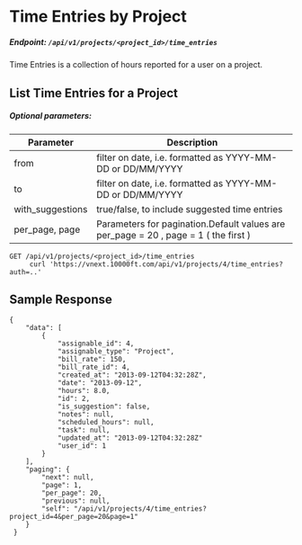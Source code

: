 # Time Entries by Project

##### Endpoint: `/api/v1/projects/<project_id>/time_entries`

Time Entries is a collection of hours reported for a user on a project. 

## List Time Entries for a Project

##### Optional parameters:

| **Parameter** | **Description** |
| ------------- | --------------- |
| from | filter on date, i.e. formatted as YYYY-MM-DD or DD/MM/YYYY |
| to | filter on date, i.e. formatted as YYYY-MM-DD or DD/MM/YYYY |
| with_suggestions | true/false, to include suggested time entries |
| per_page, page | Parameters for pagination.Default values are per_page = 20 , page = 1 ( the first ) |

```
GET /api/v1/projects/<project_id>/time_entries
     curl 'https://vnext.10000ft.com/api/v1/projects/4/time_entries?auth=..'
```

## Sample Response

```
{
    "data": [
        {
            "assignable_id": 4,
            "assignable_type": "Project",
            "bill_rate": 150,
            "bill_rate_id": 4,
            "created_at": "2013-09-12T04:32:28Z",
            "date": "2013-09-12",
            "hours": 8.0,
            "id": 2,
            "is_suggestion": false,
            "notes": null,
            "scheduled_hours": null,
            "task": null,
            "updated_at": "2013-09-12T04:32:28Z"
            "user_id": 1
        }
    ],
    "paging": {
        "next": null,
        "page": 1,
        "per_page": 20,
        "previous": null,
        "self": "/api/v1/projects/4/time_entries?project_id=4&per_page=20&page=1"
    }
 }
```
